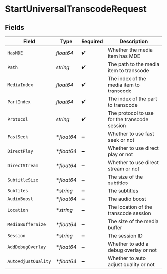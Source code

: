 # StartUniversalTranscodeRequest


## Fields

| Field                                         | Type                                          | Required                                      | Description                                   |
| --------------------------------------------- | --------------------------------------------- | --------------------------------------------- | --------------------------------------------- |
| `HasMDE`                                      | *float64*                                     | :heavy_check_mark:                            | Whether the media item has MDE                |
| `Path`                                        | *string*                                      | :heavy_check_mark:                            | The path to the media item to transcode       |
| `MediaIndex`                                  | *float64*                                     | :heavy_check_mark:                            | The index of the media item to transcode      |
| `PartIndex`                                   | *float64*                                     | :heavy_check_mark:                            | The index of the part to transcode            |
| `Protocol`                                    | *string*                                      | :heavy_check_mark:                            | The protocol to use for the transcode session |
| `FastSeek`                                    | **float64*                                    | :heavy_minus_sign:                            | Whether to use fast seek or not               |
| `DirectPlay`                                  | **float64*                                    | :heavy_minus_sign:                            | Whether to use direct play or not             |
| `DirectStream`                                | **float64*                                    | :heavy_minus_sign:                            | Whether to use direct stream or not           |
| `SubtitleSize`                                | **float64*                                    | :heavy_minus_sign:                            | The size of the subtitles                     |
| `Subtites`                                    | **string*                                     | :heavy_minus_sign:                            | The subtitles                                 |
| `AudioBoost`                                  | **float64*                                    | :heavy_minus_sign:                            | The audio boost                               |
| `Location`                                    | **string*                                     | :heavy_minus_sign:                            | The location of the transcode session         |
| `MediaBufferSize`                             | **float64*                                    | :heavy_minus_sign:                            | The size of the media buffer                  |
| `Session`                                     | **string*                                     | :heavy_minus_sign:                            | The session ID                                |
| `AddDebugOverlay`                             | **float64*                                    | :heavy_minus_sign:                            | Whether to add a debug overlay or not         |
| `AutoAdjustQuality`                           | **float64*                                    | :heavy_minus_sign:                            | Whether to auto adjust quality or not         |